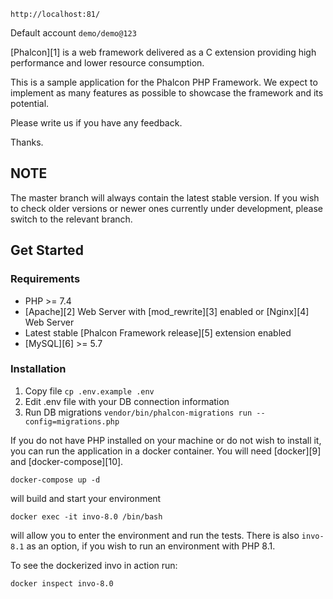 ```shell
http://localhost:81/
```

Default account
`demo/demo@123`

[Phalcon][1] is a web framework delivered as a C extension providing high
performance and lower resource consumption.

This is a sample application for the Phalcon PHP Framework. We expect to
implement as many features as possible to showcase the framework and its
potential.

Please write us if you have any feedback.

Thanks.

## NOTE

The master branch will always contain the latest stable version. If you wish
to check older versions or newer ones currently under development, please
switch to the relevant branch.

## Get Started

### Requirements

* PHP >= 7.4
* [Apache][2] Web Server with [mod_rewrite][3] enabled or [Nginx][4] Web Server
* Latest stable [Phalcon Framework release][5] extension enabled
* [MySQL][6] >= 5.7

### Installation

1. Copy file `cp .env.example .env`
2. Edit .env file with your DB connection information
3. Run DB migrations `vendor/bin/phalcon-migrations run --config=migrations.php`

If you do not have PHP installed on your machine or do not wish to install it, you 
can run the application in a docker container. You will need [docker][9] and [docker-compose][10].

```shell
docker-compose up -d 
```

will build and start your environment

```shell
docker exec -it invo-8.0 /bin/bash
```

will allow you to enter the environment and run the tests. There is also `invo-8.1` 
as an option, if you wish to run an environment with PHP 8.1.

To see the dockerized invo in action run:

```shell
docker inspect invo-8.0
```